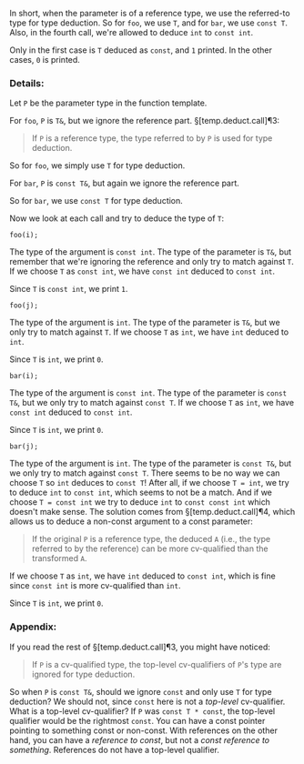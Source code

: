 In short, when the parameter is of a reference type, we use the referred-to type for type deduction. So for `foo`, we use `T`, and for `bar`, we use `const T`. Also, in the fourth call, we're allowed to deduce `int` to `const int`.

Only in the first case is `T` deduced as `const`, and `1` printed. In the other cases, `0` is printed.

### Details:

Let `P` be the parameter type in the function template.

For `foo`, `P` is `T&`, but we ignore the reference part. §[temp.deduct.call]¶3:

> If `P` is a reference type, the type referred to by `P` is used for type deduction.

So for `foo`, we simply use `T` for type deduction.

For `bar`, `P` is `const T&`, but again we ignore the reference part.

So for `bar`, we use `const T` for type deduction.


Now we look at each call and try to deduce the type of `T`:

```
foo(i);
```

The type of the argument is `const int`. The type of the parameter is `T&`, but remember that we're ignoring the reference and only try to match against `T`. If we choose `T` as `const int`, we have `const int` deduced to `const int`.

Since `T` is `const int`, we print `1`.


```
foo(j);
```

The type of the argument is `int`. The type of the parameter is `T&`, but we only try to match against `T`. If we choose `T` as `int`, we have `int` deduced to `int`.

Since `T` is `int`, we print `0`.

```
bar(i);
```

The type of the argument is `const int`. The type of the parameter is `const T&`, but we only try to match against `const T`. If we choose `T` as `int`, we have `const int` deduced to `const int`.

Since `T` is `int`, we print `0`.

```
bar(j);
```

The type of the argument is `int`. The type of the parameter is `const T&`, but we only try to match against `const T`. There seems to be no way we can choose `T` so `int` deduces to `const T`! After all, if we choose `T = int`, we try to deduce `int` to `const int`, which seems to not be a match. And if we choose `T = const int` we try to deduce `int` to `const const int` which doesn't make sense. The solution comes from §[temp.deduct.call]¶4, which allows us to deduce a non-const argument to a const parameter:

> If the original `P` is a reference type, the deduced `A` (i.e., the type referred to by the reference) can be more cv-qualified than the transformed `A`.

If we choose `T` as `int`, we have `int` deduced to `const int`, which is fine since `const int` is more cv-qualified than `int`.

Since `T` is `int`, we print `0`.


### Appendix:

If you read the rest of §[temp.deduct.call]¶3, you might have noticed:

> If `P` is a cv-qualified type, the top-level cv-qualifiers of `P`'s type are ignored for type deduction.

So when `P` is `const T&`, should we ignore `const` and only use `T` for type deduction? We should not, since `const` here is not a *top-level* cv-qualifier. What is a top-level cv-qualifier? If `P` was `const T * const`, the top-level qualifier would be the rightmost `const`. You can have a const pointer pointing to something const or non-const. With references on the other hand, you can have a *reference to const*, but not a *const reference to something*. References do not have a top-level qualifier.